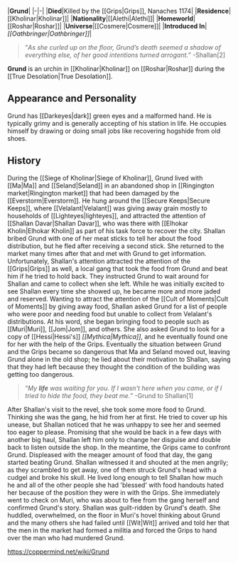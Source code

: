 |**Grund**|
|-|-|
|**Died**|Killed by the [[Grips\|Grips]], Nanaches 1174|
|**Residence**|[[Kholinar\|Kholinar]]|
|**Nationality**|[[Alethi\|Alethi]]|
|**Homeworld**|[[Roshar\|Roshar]]|
|**Universe**|[[Cosmere\|Cosmere]]|
|**Introduced In**|*[[Oathbringer\|Oathbringer]]*|

>“*As she curled up on the floor, Grund’s death seemed a shadow of everything else, of her good intentions turned arrogant.*”
\-Shallan[2]


**Grund** is an urchin in [[Kholinar\|Kholinar]] on [[Roshar\|Roshar]] during the [[True Desolation\|True Desolation]].

## Appearance and Personality
Grund has [[Darkeyes\|dark]] green eyes and a malformed hand. He is typically grimy and is generally accepting of his station in life. He occupies himself by drawing or doing small jobs like recovering hogshide from old shoes.

## History
During the [[Siege of Kholinar\|Siege of Kholinar]], Grund lived with [[Ma\|Ma]] and [[Seland\|Seland]] in an abandoned shop in [[Ringington market\|Ringington market]] that had been damaged by the [[Everstorm\|Everstorm]]. He hung around the [[Secure Keeps\|Secure Keeps]], where [[Velalant\|Velalant]] was giving away grain mostly to households of [[Lighteyes\|lighteyes]], and attracted the attention of [[Shallan Davar\|Shallan Davar]], who was there with [[Elhokar Kholin\|Elhokar Kholin]] as part of his task force to recover the city. Shallan bribed Grund with one of her meat sticks to tell her about the food distribution, but he fled after receiving a second stick. She returned to the market many times after that and met with Grund to get information. Unfortunately, Shallan's attention attracted the attention of the [[Grips\|Grips]] as well, a local gang that took the food from Grund and beat him if he tried to hold back. They instructed Grund to wait around for Shallan and came to collect when she left. While he was initially excited to see Shallan every time she showed up, he became more and more jaded and reserved.
Wanting to attract the attention of the [[Cult of Moments\|Cult of Moments]] by giving away food, Shallan asked Grund for a list of people who were poor and needing food but unable to collect from Velalant's distributions. At his word, she began bringing food to people such as [[Muri\|Muri]], [[Jom\|Jom]], and others. She also asked Grund to look for a copy of [[Hessi\|Hessi's]] *[[Mythica\|Mythica]]*, and he eventually found one for her with the help of the Grips. Eventually the situation between Grund and the Grips became so dangerous that Ma and Seland moved out, leaving Grund alone in the old shop; he lied about their motivation to Shallan, saying that they had left because they thought the condition of the building was getting too dangerous.

>“*My **life** was waiting for you. If I wasn't here when you came, or if I tried to hide the food, they beat me.*”
\-Grund to Shallan[1]

After Shallan's visit to the revel, she took some more food to Grund. Thinking she was the gang, he hid from her at first. He tried to cover up his unease, but Shallan noticed that he was unhappy to see her and seemed too eager to please. Promising that she would be back in a few days with another big haul, Shallan left him only to change her disguise and double back to listen outside the shop. In the meantime, the Grips came to confront Grund. Displeased with the meager amount of food that day, the gang started beating Grund. Shallan witnessed it and shouted at the men angrily; as they scrambled to get away, one of them struck Grund's head with a cudgel and broke his skull. He lived long enough to tell Shallan how much he and all of the other people she had 'blessed' with food handouts hated her because of the position they were in with the Grips. She immediately went to check on Muri, who was about to flee from the gang herself and confirmed Grund's story.
Shallan was guilt-ridden by Grund's death. She huddled, overwhelmed, on the floor in Muri's hovel thinking about Grund and the many others she had failed until [[Wit\|Wit]] arrived and told her that the men in the market had formed a militia and forced the Grips to hand over the man who had murdered Grund.



https://coppermind.net/wiki/Grund